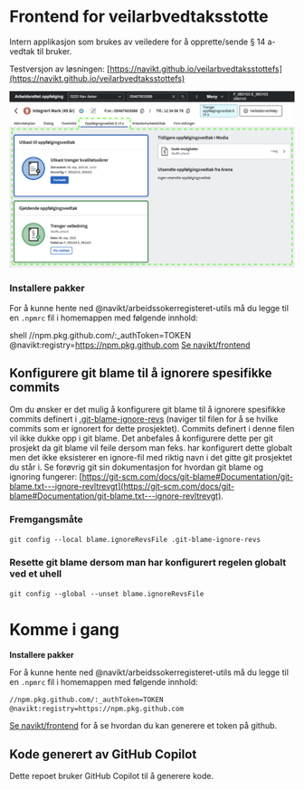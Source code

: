 # Frontend for veilarbvedtaksstotte

Intern applikasjon som brukes av veiledere for å opprette/sende § 14 a-vedtak til bruker.

Testversjon av løsningen: [https://navikt.github.io/veilarbvedtaksstottefs](https://navikt.github.io/veilarbvedtaksstottefs)

![Skjermutklipp av hvordan Vedtaksløsning § 14 a ser ut i frontend.](readme_illustrasjon_vedtakslosning14a.png)

### Installere pakker

For å kunne hente ned @navikt/arbeidssokerregisteret-utils må du legge til en `.npmrc` fil i homemappen med følgende innhold:

shell
//npm.pkg.github.com/:\_authToken=TOKEN
@navikt:registry=https://npm.pkg.github.com
[Se navikt/frontend](https://github.com/navikt/frontend?tab=readme-ov-file#installere-pakker-lokalt)

## Konfigurere git blame til å ignorere spesifikke commits

Om du ønsker er det mulig å konfigurere git blame til å ignorere spesifikke commits definert i [.git-blame-ignore-revs](.git-blame-ignore-revs) (naviger til filen for å se hvilke commits som er ignorert for dette prosjektet).
Commits definert i denne filen vil ikke dukke opp i git blame. Det anbefales å konfigurere dette per git prosjekt da git blame vil feile dersom man feks. har konfigurert dette globalt men det ikke eksisterer en
ignore-fil med riktig navn i det gitte git prosjektet du står i. Se forøvrig git sin dokumentasjon for hvordan git blame og ignoring fungerer: [https://git-scm.com/docs/git-blame#Documentation/git-blame.txt---ignore-revltrevgt](https://git-scm.com/docs/git-blame#Documentation/git-blame.txt---ignore-revltrevgt).

### Fremgangsmåte

`git config --local blame.ignoreRevsFile .git-blame-ignore-revs`

### Resette git blame dersom man har konfigurert regelen globalt ved et uhell

`git config --global --unset blame.ignoreRevsFile`

# Komme i gang
**Installere pakker**

For å kunne hente ned @navikt/arbeidssokerregisteret-utils må du legge til en `.npmrc` fil i homemappen med følgende innhold:

```shell
//npm.pkg.github.com/:_authToken=TOKEN
@navikt:registry=https://npm.pkg.github.com
```
[Se navikt/frontend](https://github.com/navikt/frontend?tab=readme-ov-file#installere-pakker-lokalt) for å se hvordan du kan generere et token på github.

## Kode generert av GitHub Copilot

Dette repoet bruker GitHub Copilot til å generere kode.

